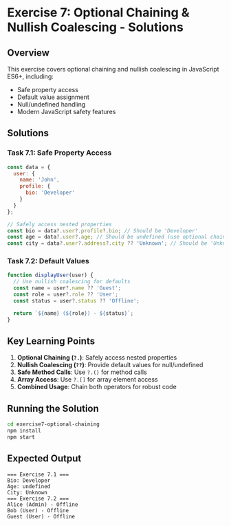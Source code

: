 # Exercise 7: Optional Chaining & Nullish Coalescing - Solutions

## Overview

This exercise covers optional chaining and nullish coalescing in JavaScript ES6+, including:
- Safe property access
- Default value assignment
- Null/undefined handling
- Modern JavaScript safety features

## Solutions

### Task 7.1: Safe Property Access

```javascript
const data = {
  user: {
    name: 'John',
    profile: {
      bio: 'Developer'
    }
  }
};

// Safely access nested properties
const bio = data?.user?.profile?.bio; // Should be 'Developer'
const age = data?.user?.age; // Should be undefined (use optional chaining)
const city = data?.user?.address?.city ?? 'Unknown'; // Should be 'Unknown' (use ?? operator)
```

### Task 7.2: Default Values

```javascript
function displayUser(user) {
  // Use nullish coalescing for defaults
  const name = user?.name ?? 'Guest';
  const role = user?.role ?? 'User';
  const status = user?.status ?? 'Offline';

  return `${name} (${role}) - ${status}`;
}
```

## Key Learning Points

1. **Optional Chaining (`?.`)**: Safely access nested properties
2. **Nullish Coalescing (`??`)**: Provide default values for null/undefined
3. **Safe Method Calls**: Use `?.()` for method calls
4. **Array Access**: Use `?.[]` for array element access
5. **Combined Usage**: Chain both operators for robust code

## Running the Solution

```bash
cd exercise7-optional-chaining
npm install
npm start
```

## Expected Output

```
=== Exercise 7.1 ===
Bio: Developer
Age: undefined
City: Unknown
=== Exercise 7.2 ===
Alice (Admin) - Offline
Bob (User) - Offline
Guest (User) - Offline
```
